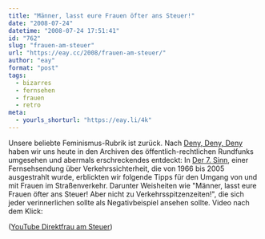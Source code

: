 ```yaml
---
title: "Männer, lasst eure Frauen öfter ans Steuer!"
date: "2008-07-24"
datetime: "2008-07-24 17:51:41"
id: "762"
slug: "frauen-am-steuer"
url: "https://eay.cc/2008/frauen-am-steuer/"
author: "eay"
format: "post"
tags:
  - bizarres
  - fernsehen
  - frauen
  - retro
meta:
  - yourls_shorturl: "https://eay.li/4k"
---
```


Unsere beliebte Feminismus-Rubrik ist zurück. Nach [Deny, Deny, Deny](//eay.cc/2008/deny-deny-deny/) haben wir uns heute in den Archiven des öffentlich-rechtlichen Rundfunks umgesehen und abermals erschreckendes entdeckt: In [Der 7. Sinn](http://de.wikipedia.org/wiki/Der_7._Sinn), einer Fernsehsendung über Verkehrssichterheit, die von 1966 bis 2005 ausgestrahlt wurde, erblickten wir folgende Tipps für den Umgang von und mit Frauen im Straßenverkehr. Darunter Weisheiten wie "Männer, lasst eure Frauen öfter ans Steuer! Aber nicht zu Verkehrsspitzenzeiten!", die sich jeder verinnerlichen sollte als Negativbeispiel ansehen sollte. Video nach dem Klick:

 ([YouTube Direktfrau am Steuer](http://youtube.com/watch?v=MXGNUQEThtY))
